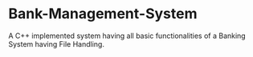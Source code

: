 # Bank-Management-System
A C++ implemented system having all basic functionalities of a Banking System having File Handling.
